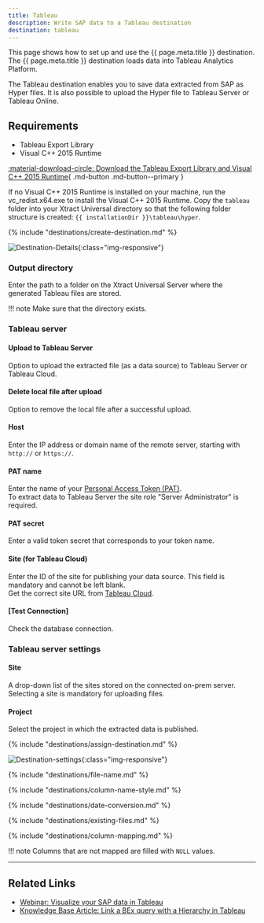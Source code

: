 ```yaml
---
title: Tableau
description: Write SAP data to a Tableau destination
destination: tableau
---
```


This page shows how to set up and use the {{ page.meta.title }} destination. 
The {{ page.meta.title }} destination loads data into Tableau Analytics Platform. 

The Tableau destination enables you to save data extracted from SAP as Hyper files.
It is also possible to upload the Hyper file to Tableau Server or Tableau Online.

## Requirements

- Tableau Export Library
- Visual C++ 2015 Runtime

[:material-download-circle: Download the Tableau Export Library and Visual C++ 2015 Runtime](https://s3.eu-central-1.amazonaws.com/cdn-files.theobald-software.com/download/XtractUniversal/tableau.zip){ .md-button .md-button--primary }

If no Visual C++ 2015 Runtime is installed on your machine, run the vc_redist.x64.exe to install the Visual C++ 2015 Runtime. 
Copy the `tableau` folder into your Xtract Universal directory so that the following folder structure is created:
`{{ installationDir }}\tableau\hyper`.

{% include "destinations/create-destination.md" %}

![Destination-Details](../../assets/images/documentation/destinations/tableau/destination-details.png){:class="img-responsive"}

### Output directory
Enter the path to a folder on the Xtract Universal Server where the generated Tableau files are stored.

!!! note
	Make sure that the directory exists.

### Tableau server

#### Upload to Tableau Server
Option to upload the extracted file (as a data source) to Tableau Server or Tableau Cloud.

#### Delete local file after upload
Option to remove the local file after a successful upload.

#### Host
Enter the IP address or domain name of the remote server, starting with `http://` or `https://`.

#### PAT name
Enter the name of your [Personal Access Token (PAT)](https://help.tableau.com/current/api/rest_api/en-us/REST/rest_api_concepts_auth.htm#make-a-sign-in-request-with-a-personal-access-token).<br>
To extract data to Tableau Server the site role "Server Administrator" is required.<br>

#### PAT secret
Enter a valid token secret that corresponds to your token name.

#### Site (for Tableau Cloud)
Enter the ID of the site for publishing your data source. 
This field is mandatory and cannot be left blank. <br>
Get the correct site URL from [Tableau Cloud](https://online.tableau.com/#/site/Site/workbooks).

#### [Test Connection]
Check the database connection. 

### Tableau server settings

#### Site
A drop-down list of the sites stored on the connected on-prem server. Selecting a site is mandatory for uploading files. 

#### Project
Select the project in which the extracted data is published. 


{% include "destinations/assign-destination.md" %}

![Destination-settings](../../assets/images/documentation/destinations/tableau/destination-settings.png){:class="img-responsive"}

{% include "destinations/file-name.md" %}

{% include "destinations/column-name-style.md" %}

{% include "destinations/date-conversion.md" %}

{% include "destinations/existing-files.md" %}

{% include "destinations/column-mapping.md" %}

!!! note 
	Columns that are not mapped are filled with `NULL` values.

*****
## Related Links
- [Webinar: Visualize your SAP data in Tableau](https://www.youtube.com/watch?v=X6T3NfVDhJE)
- [Knowledge Base Article: Link a BEx query with a Hierarchy in Tableau](../../knowledge-base/link-bex-query-with-hierarchy.md)
